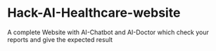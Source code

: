# Hack-AI-Healthcare-website
A complete Website with AI-Chatbot and AI-Doctor which check your reports and give the expected result 
